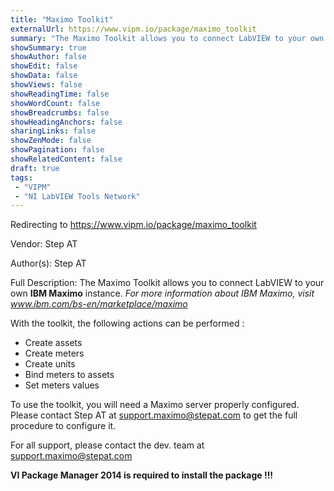 ```yaml
---
title: "Maximo Toolkit"
externalUrl: https://www.vipm.io/package/maximo_toolkit
summary: "The Maximo Toolkit allows you to connect LabVIEW to your own **IBM Maximo** instance."
showSummary: true
showAuthor: false
showEdit: false
showData: false
showViews: false
showReadingTime: false
showWordCount: false
showBreadcrumbs: false
showHeadingAnchors: false
sharingLinks: false
showZenMode: false
showPagination: false
showRelatedContent: false
draft: true
tags:
 - "VIPM"
 - "NI LabVIEW Tools Network"
---
```


Redirecting to https://www.vipm.io/package/maximo_toolkit

Vendor: Step AT

Author(s): Step AT
 
Full Description:
The Maximo Toolkit allows you to connect LabVIEW to your own **IBM Maximo** instance. 
*For more information about IBM Maximo, visit  www.ibm.com/bs-en/marketplace/maximo*

With the toolkit, the following actions can be performed :

- Create assets
- Create meters
- Create units
- Bind meters to assets
- Set meters values

To use the toolkit, you will need a Maximo server properly configured. Please contact Step AT at support.maximo@stepat.com to get the full procedure to configure it.

For all support, please contact the dev. team at support.maximo@stepat.com

**VI Package Manager 2014 is required to install the package !!!**